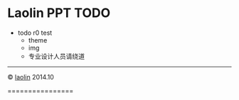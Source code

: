 # Laolin PPT TODO


- todo r0 test
  + theme
  + img
  + 专业设计人员请绕道

 * * * * * * * * * * * * * * * * * 

&copy; [laolin](http://laolin.com)  2014.10

================